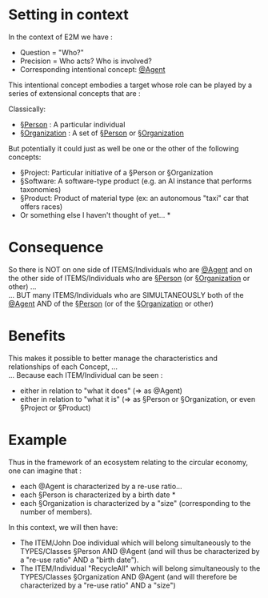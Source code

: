 Setting in context
==
In the context of E2M we have :
* Question = "Who?"
* Precision = Who acts? Who is involved?
* Corresponding intentional concept: <a href="https://github.com/iPlumb3r/EcosystemMapping/blob/master/1_Semantic/Conceptionary/%40Agent.md">@Agent</a>

This intentional concept embodies a target whose role can be played by a series of extensional concepts that are :

Classically:
* <a href="https://github.com/iPlumb3r/EcosystemMappingModel/blob/master/1_Semantic/Conceptionary/%C2%A7Person.md">§Person</a> : A particular individual
* <a href="https://github.com/iPlumb3r/EcosystemMappingModel/blob/master/1_Semantic/Conceptionary/%C2%A7Organization.md">§Organization</a> : A set of <a href="https://github.com/iPlumb3r/EcosystemMappingModel/blob/master/1_Semantic/Conceptionary/%C2%A7Person.md">§Person</a> or <a href="https://github.com/iPlumb3r/EcosystemMappingModel/blob/master/1_Semantic/Conceptionary/%C2%A7Organization.md">§Organization</a>   

But potentially it could just as well be one or the other of the following concepts:
* §Project: Particular initiative of a §Person or §Organization
* §Software: A software-type product (e.g. an AI instance that performs taxonomies)
* §Product: Product of material type (ex: an autonomous "taxi" car that offers races)
* Or something else I haven't thought of yet... *

Consequence
==
So there is NOT on one side of ITEMS/Individuals who are <a href="https://github.com/iPlumb3r/EcosystemMapping/blob/master/1_Semantic/Conceptionary/%40Agent.md">@Agent</a> and on the other side of ITEMS/Individuals who are <a href="https://github.com/iPlumb3r/EcosystemMappingModel/blob/master/1_Semantic/Conceptionary/%C2%A7Person.md">§Person</a> (or <a href="https://github.com/iPlumb3r/EcosystemMappingModel/blob/master/1_Semantic/Conceptionary/%C2%A7Organization.md">§Organization</a> or other) ...   
... BUT many ITEMS/Individuals who are SIMULTANEOUSLY both of the <a href="https://github.com/iPlumb3r/EcosystemMapping/blob/master/1_Semantic/Conceptionary/%40Agent.md">@Agent</a> AND of the <a href="https://github.com/iPlumb3r/EcosystemMappingModel/blob/master/1_Semantic/Conceptionary/%C2%A7Person.md">§Person</a> (or of the <a href="https://github.com/iPlumb3r/EcosystemMappingModel/blob/master/1_Semantic/Conceptionary/%C2%A7Organization.md">§Organization</a> or other)

Benefits
==
This makes it possible to better manage the characteristics and relationships of each Concept, ...   
... Because each ITEM/Individual can be seen :
* either in relation to "what it does" (=> as @Agent)
* either in relation to "what it is" (=> as §Person or §Organization, or even §Project or §Product)

Example
==
Thus in the framework of an ecosystem relating to the circular economy, one can imagine that : 
* each @Agent is characterized by a re-use ratio...
* each §Person is characterized by a birth date * 
* each §Organization is characterized by a "size" (corresponding to the number of members).

In this context, we will then have:
* The ITEM/John Doe individual which will belong simultaneously to the TYPES/Classes §Person AND @Agent (and will thus be characterized by a "re-use ratio" AND a "birth date").
* The ITEM/Individual "RecycleAll" which will belong simultaneously to the TYPES/Classes §Organization AND @Agent (and will therefore be characterized by a "re-use ratio" AND a "size")

